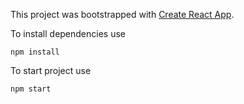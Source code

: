 This project was bootstrapped with [Create React App](https://github.com/facebookincubator/create-react-app).


To install dependencies use
```
npm install
```
To start project use
```
npm start
```
